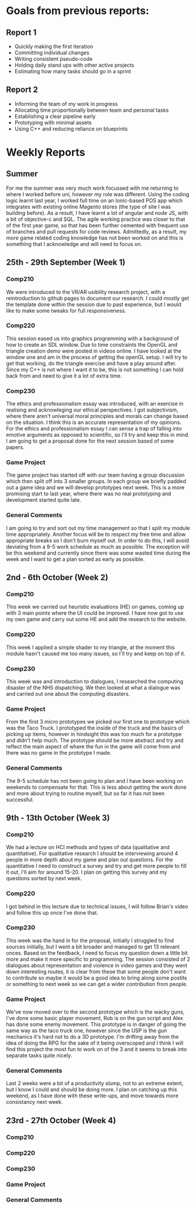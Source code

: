 # Goals from previous reports:

## Report 1

+ Quickly making the first iteration
+ Committing individual changes
+ Writing consistent pseudo-code
+ Holding daily stand ups with other active projects
+ Estimating how many tasks should go in a sprint


## Report 2

+ Informing the team of my work in progress
+ Allocating time proportionally between team and personal tasks
+ Establishing a clear pipeline early
+ Prototyping with minimal assets
+ Using C++ and reducing reliance on blueprints

# Weekly Reports

## Summer

For me the summer was very much work focussed with me returning to where I worked before uni, however my role was different. Using the coding logic learnt last year, I worked full time on an Ionic-based POS app which integrates with existing online Magento stores (the type of site I was building before). As a result, I have learnt a lot of angular and node JS, with a bit of objective-c and SQL. The agile working practice was closer to that of the first year game, so that has been further cemented with frequent use of branches and pull requests for code reviews. Admittedly, as a result, my more game related coding knowledge has not been worked on and this is something that I acknowledge and will need to focus on.

## 25th - 29th September (Week 1)

### Comp210
We were introduced to the VR/AR usibility research project, with a reintroduction to github pages to document our research. I could mostly get the template done within the session due to past experience, but I would like to make some tweaks for full responsiveness.

### Comp220
This session eased us into graphics programming with a background of how to create an SDL window. Due to time constraints the OpenGL and triangle creation demo were posted in videos online. I have looked at the window one and am in the process of getting the openGL setup. I will try to get that working, do the triangle exercise and have a play around after. Since my C++ is not where I want it to be, this is not something I can hold back from and need to give it a lot of extra time.

### Comp230
The ethics and professionalism essay was introduced, with an exercise in realising and acknowleging our ethical perspectives. I got subjectivism, where there aren't universal moral principles and morals can change based on the situation. I think this is an accurate representation of my opinions. For the ethics and professionalism essay I can sense a trap of falling into emotive arguments as opposed to scientific, so I'll try and keep this in mind. I am going to get a proposal done for the next session based of some papers.

### Game Project
The game project has started off with our team having a group discussion which then split off into 3 smaller groups. In each group we briefly padded out a game idea and we will develop prototypes next week. This is a more promising start to last year, where there was no real prototyping and development started quite late.

### General Comments
I am going to try and sort out my time management so that I split my module time appropriately. Another focus will be to respect my free time and allow appropriate breaks so I don't burn myself out. In order to do this, I will avoid deviating from a 9-5 work schedule as much as possible. The exception will be this weekend and currently since there was some wasted time during the week and I want to get a plan sorted as early as possible.

## 2nd - 6th October (Week 2)

### Comp210
This week we carried out heuristic evaluations (HE) on games, coming up with 3 main points where the UI could be improved. I have now got to use my own game and carry out some HE and add the research to the website.

### Comp220
This week I applied a simple shader to my triangle, at the moment this module hasn't caused me too many issues, so I'll try and keep on top of it.

### Comp230
This week was and introduction to dialogues, I researched the computing disaster of the NHS dispatching. We then looked at what a dialogue was and carried out one about the computing disasters.

### Game Project
From the first 3 micro prototypes we picked our first one to prototype which was the Taco Truck. I prototyped the inside of the truck and the basics of picking up items, however in hindsight this was too much for a prototype and didn't help much. The prototype should be more abstract and try and reflect the main aspect of where the fun in the game will come from and there was no game in the prototype I made.

### General Comments
The 9-5 schedule has not been going to plan and I have been working on weekends to compensate for that. This is less about getting the work done and more about trying to routine myself, but so far it has not been successful.

## 9th - 13th October (Week 3)

### Comp210
We had a lecture on HCI methods and types of data (qualitative and quantitative). For qualitative research I should be interviewing around 4 people in more depth about my game and plan out questions. For the quantitative I need to construct a survey and try and get more people to fill it out, I'll aim for around 15-20. I plan on getting this survey and my questions sorted by next week.

### Comp220
I got behind in this lecture due to technical issues, I will follow Brian's video and follow this up once I've done that.

### Comp230
This week was the hand in for the proposal, initially I struggled to find sources initially, but I went a bit broader and managed to get 13 relevant onces. Based on the feedback, I need to focus my question down a little bit more and make it more specific to programming. The session consisted of 2 dialogues about representation and violence in video games and they went down interesting routes, it is clear from these that some people don't want to contribute so maybe it would be a good idea to bring along some postits or something to next week so we can get a wider contribution from people.

### Game Project
We've now moved over to the second prototype which is the wacky guns, I've done some basic player movement, Rob is on the gun script and Alex has done some enemy movement. This prototype is in danger of going the same way as the taco truck one, however since the USP is the gun mechanics it's hard not to do a 3D prototype. I'm drifting away from the idea of doing the RPG for the sake of it being overscoped and I think I will find this project the most fun to work on of the 3 and it seems to break into separate tasks quite nicely.

### General Comments
Last 2 weeks were a bit of a productivity slump, not to an extreme extent, but I know I could and should be doing more. I plan on catching up this weekend, as I have done with these write-ups, and move towards more consistancy next week.

## 23rd - 27th October (Week 4)

### Comp210


### Comp220


### Comp230


### Game Project


### General Comments
